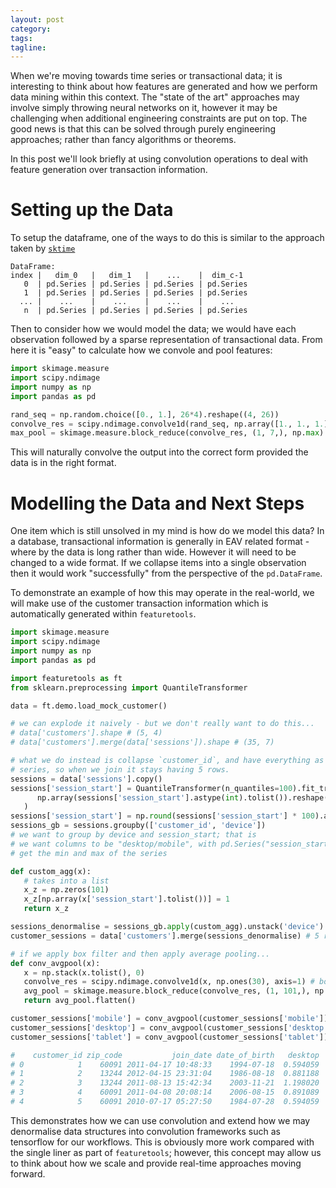 ```yaml
---
layout: post
category:
tags:
tagline:
---
```


When we're moving towards time series or transactional data; it is interesting to think about how features are generated and how we perform data mining within this context. The "state of the art" approaches may involve simply throwing neural networks on it, however it may be challenging when additional engineering constraints are put on top. The good news is that this can be solved through purely engineering approaches; rather than fancy algorithms or theorems.

In this post we'll look briefly at using convolution operations to deal with feature generation over transaction information.

# Setting up the Data

To setup the dataframe, one of the ways to do this is similar to the approach taken by [`sktime`](https://alan-turing-institute.github.io/sktime/examples/loading_data.html)

```
DataFrame:
index |   dim_0   |   dim_1   |    ...    |  dim_c-1
   0  | pd.Series | pd.Series | pd.Series | pd.Series
   1  | pd.Series | pd.Series | pd.Series | pd.Series
  ... |    ...    |    ...    |    ...    |    ...
   n  | pd.Series | pd.Series | pd.Series | pd.Series
```

Then to consider how we would model the data; we would have each observation followed by a sparse representation of transactional data. From here it is "easy" to calculate how we convole and pool features:

```py
import skimage.measure
import scipy.ndimage
import numpy as np
import pandas as pd

rand_seq = np.random.choice([0., 1.], 26*4).reshape((4, 26))
convolve_res = scipy.ndimage.convolve1d(rand_seq, np.array([1., 1., 1.]), axis=1) # box filter
max_pool = skimage.measure.block_reduce(convolve_res, (1, 7,), np.max)
```

This will naturally convolve the output into the correct form provided the data is in the right format.

# Modelling the Data and Next Steps

One item which is still unsolved in my mind is how do we model this data? In a database, transactional information is generally in EAV related format - where by the data is long rather than wide. However it will need to be changed to a wide format. If we collapse items into a single observation then it would work "successfully" from the perspective of the `pd.DataFrame`.

To demonstrate an example of how this may operate in the real-world, we will make use of the customer transaction information which is automatically generated within `featuretools`.

```py
import skimage.measure
import scipy.ndimage
import numpy as np
import pandas as pd

import featuretools as ft
from sklearn.preprocessing import QuantileTransformer

data = ft.demo.load_mock_customer()

# we can explode it naively - but we don't really want to do this...
# data['customers'].shape # (5, 4)
# data['customers'].merge(data['sessions']).shape # (35, 7)

# what we do instead is collapse `customer_id`, and have everything as a sparse
# series, so when we join it stays having 5 rows.
sessions = data['sessions'].copy()
sessions['session_start'] = QuantileTransformer(n_quantiles=100).fit_transform(
      np.array(sessions['session_start'].astype(int).tolist()).reshape(-1, 1)
   )
sessions['session_start'] = np.round(sessions['session_start'] * 100).astype(int)
sessions_gb = sessions.groupby(['customer_id', 'device'])
# we want to group by device and session_start; that is
# we want columns to be "desktop/mobile", with pd.Series("session_start")
# get the min and max of the series

def custom_agg(x):
   # takes into a list
   x_z = np.zeros(101)
   x_z[np.array(x['session_start'].tolist())] = 1
   return x_z

sessions_denormalise = sessions_gb.apply(custom_agg).unstack('device').reset_index()
customer_sessions = data['customers'].merge(sessions_denormalise) # 5 rows, 7 columns

# if we apply box filter and then apply average pooling...
def conv_avgpool(x):
   x = np.stack(x.tolist(), 0)
   convolve_res = scipy.ndimage.convolve1d(x, np.ones(30), axis=1) # box filter
   avg_pool = skimage.measure.block_reduce(convolve_res, (1, 101,), np.mean)
   return avg_pool.flatten()

customer_sessions['mobile'] = conv_avgpool(customer_sessions['mobile'])
customer_sessions['desktop'] = conv_avgpool(customer_sessions['desktop'])
customer_sessions['tablet'] = conv_avgpool(customer_sessions['tablet'])

#    customer_id zip_code           join_date date_of_birth   desktop    mobile    tablet
# 0            1    60091 2011-04-17 10:48:33    1994-07-18  0.594059  0.881188  0.891089
# 1            2    13244 2012-04-15 23:31:04    1986-08-18  0.881188  0.613861  0.594059
# 2            3    13244 2011-08-13 15:42:34    2003-11-21  1.198020  0.306931  0.297030
# 3            4    60091 2011-04-08 20:08:14    2006-08-15  0.891089  1.168317  0.297030
# 4            5    60091 2010-07-17 05:27:50    1984-07-28  0.594059  0.891089  0.297030
```

This demonstrates how we can use convolution and extend how we may denormalise data structures into convolution frameworks such as tensorflow for our workflows. This is obviously more work compared with the single liner as part of `featuretools`; however, this concept may allow us to think about how we scale and provide real-time approaches moving forward.
